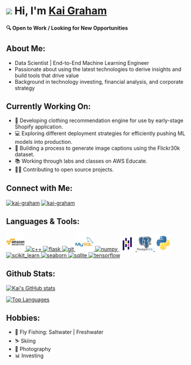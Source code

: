 # <img src="https://media.giphy.com/media/hvRJCLFzcasrR4ia7z/giphy.gif" width="25px"> Hi, I'm [Kai Graham](@akaigraham)

#### 🔍 Open to Work / Looking for New Opportunities

## About Me:
- Data Scientist | End-to-End Machine Learning Engineer
- Passionate about using the latest technologies to derive insights and build tools that drive value
- Background in technology investing, financial analysis, and corporate strategy

## Currently Working On:
- 👕 Developing clothing recommendation engine for use by early-stage Shopify application.
- 💻 Exploring different deployment strategies for efficiently pushing ML models into production.
- 📸 Building a process to generate image captions using the Flickr30k dataset.
- 📚 Working through labs and classes on AWS Educate.
- 🧑‍💻 Contributing to open source projects.

## Connect with Me:
<p align="left">
<a href="https://www.linkedin.com/in/kai-graham-5934706a/" target="blank"><img align="center" src="https://cdn.jsdelivr.net/gh/devicons/devicon/icons/linkedin/linkedin-original.svg" alt="kai-graham" height="35" width="40" /></a>
<a href="mailto:akaigraham@gmail.com" target="blank"><img align="center" src="https://upload.wikimedia.org/wikipedia/commons/7/7e/Gmail_icon_%282020%29.svg" alt="kai-graham" height="30" width="40" /></a>
</p>

## Languages & Tools:
<p align="left"> 
  
  <a href="https://aws.amazon.com" target="_blank" rel="noreferrer"> <img src="https://raw.githubusercontent.com/devicons/devicon/master/icons/amazonwebservices/amazonwebservices-original-wordmark.svg" alt="aws" width="50" height="50"/> </a> <a href="https://cplusplus.com" target="_blank" rel="noreferrer"> <img src="https://cdn.jsdelivr.net/gh/devicons/devicon/icons/cplusplus/cplusplus-original.svg" alt="c++" width="45" height="45"/> </a> <a href="https://flask.palletsprojects.com/" target="_blank" rel="noreferrer"> <img src="https://www.vectorlogo.zone/logos/pocoo_flask/pocoo_flask-icon.svg" alt="flask" width="45" height="45"/> </a> <a href="https://git-scm.com/" target="_blank" rel="noreferrer"> <img src="https://www.vectorlogo.zone/logos/git-scm/git-scm-icon.svg" alt="git" width="45" height="45"/> </a> 
  <a href="https://www.mysql.com/" target="_blank" rel="noreferrer"> <img src="https://raw.githubusercontent.com/devicons/devicon/master/icons/mysql/mysql-original-wordmark.svg" alt="mysql" width="50" height="50"/> </a> <a href="https://numpy.org/" target="_blank" rel="noreferrer"> <img src="https://cdn.jsdelivr.net/gh/devicons/devicon/icons/numpy/numpy-original.svg" alt="numpy" width="50" height="50"/> </a> <a href="https://pandas.pydata.org/" target="_blank" rel="noreferrer"> <img src="https://raw.githubusercontent.com/devicons/devicon/2ae2a900d2f041da66e950e4d48052658d850630/icons/pandas/pandas-original.svg" alt="pandas" width="45" height="40"/> </a> <a href="https://www.postgresql.org" target="_blank" rel="noreferrer"> <img src="https://raw.githubusercontent.com/devicons/devicon/master/icons/postgresql/postgresql-original-wordmark.svg" alt="postgresql" width="45" height="40"/> </a><a href="https://www.python.org" target="_blank" rel="noreferrer"> <img src="https://raw.githubusercontent.com/devicons/devicon/master/icons/python/python-original.svg" alt="python" width="45" height="45"/> </a> <a href="https://scikit-learn.org/" target="_blank" rel="noreferrer"> <img src="https://upload.wikimedia.org/wikipedia/commons/0/05/Scikit_learn_logo_small.svg" alt="scikit_learn" width="45" height="45"/> </a> <a href="https://seaborn.pydata.org/" target="_blank" rel="noreferrer"> <img src="https://seaborn.pydata.org/_images/logo-mark-lightbg.svg" alt="seaborn" width="45" height="45"/> </a> <a href="https://www.sqlite.org/" target="_blank" rel="noreferrer"> <img src="https://www.vectorlogo.zone/logos/sqlite/sqlite-icon.svg" alt="sqlite" width="45" height="45"/> </a> <a href="https://www.tensorflow.org" target="_blank" rel="noreferrer"> <img src="https://www.vectorlogo.zone/logos/tensorflow/tensorflow-icon.svg" alt="tensorflow" width="40" height="40"/> </a> 

</p>

## Github Stats:
[![Kai's GitHub stats](https://github-readme-stats.vercel.app/api?username=akaigraham&show_icons=true&theme=tokyonight)](https://github.com/akaigraham)

[![Top Languages](https://github-readme-stats.vercel.app/api/top-langs/?username=akaigraham)](https://github.com/akaigraham)

## Hobbies:
- 🎣 Fly Fishing: Saltwater | Freshwater
- ⛷️ Skiing
- 📸 Photography
- 📊 Investing

<!---
akaigraham/akaigraham is a ✨ special ✨ repository because its `README.md` (this file) appears on your GitHub profile.
You can click the Preview link to take a look at your changes.
--->
